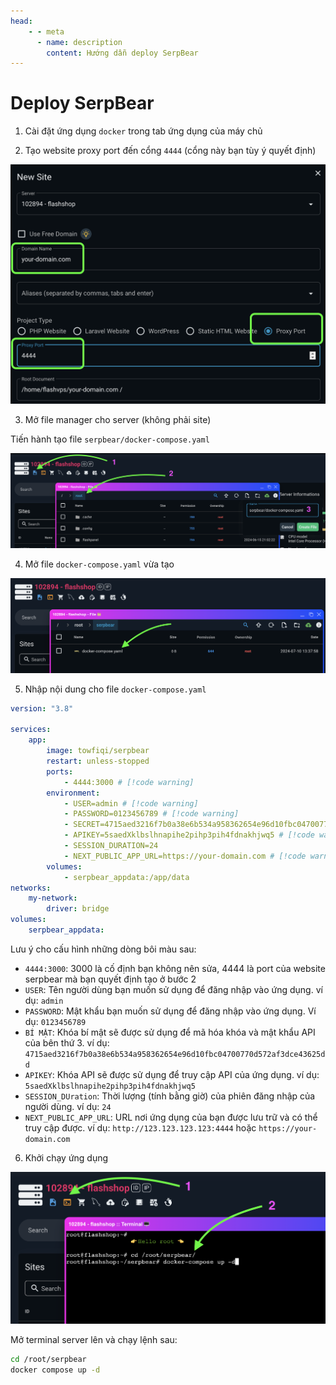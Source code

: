 ```yaml
---
head:
    - - meta
      - name: description
        content: Hướng dẫn deploy SerpBear
---
```


# Deploy SerpBear

1. Cài đặt ứng dụng `docker` trong tab ứng dụng của máy chủ

2. Tạo website proxy port đến cổng `4444` (cổng này bạn tùy ý quyết định)

![tạo website deploy SerpBear](<../../images/docs/vi/tutorial/deploy-serpbear/Screenshot 2024-07-10 at 13.32.31.png>)

3. Mở file manager cho server (không phải site)

Tiến hành tạo file `serpbear/docker-compose.yaml`

![tạo file docker-compose.yaml](<../../images/docs/vi/tutorial/deploy-serpbear/Screenshot 2024-07-10 at 13.35.10.png>)

4. Mở file `docker-compose.yaml` vừa tạo

![mở file docker-compose.yaml](<../../images/docs/vi/tutorial/deploy-serpbear/Screenshot 2024-07-10 at 13.38.12.png>)

5. Nhập nội dung cho file `docker-compose.yaml`

```yaml
version: "3.8"

services:
    app:
        image: towfiqi/serpbear
        restart: unless-stopped
        ports:
            - 4444:3000 # [!code warning]
        environment:
            - USER=admin # [!code warning]
            - PASSWORD=0123456789 # [!code warning]
            - SECRET=4715aed3216f7b0a38e6b534a958362654e96d10fbc04700770d572af3dce43625dd # [!code warning]
            - APIKEY=5saedXklbslhnapihe2pihp3pih4fdnakhjwq5 # [!code warning]
            - SESSION_DURATION=24
            - NEXT_PUBLIC_APP_URL=https://your-domain.com # [!code warning]
        volumes:
            - serpbear_appdata:/app/data
networks:
    my-network:
        driver: bridge
volumes:
    serpbear_appdata:
```

Lưu ý cho cấu hình những dòng bôi màu sau:

-   `4444:3000`: 3000 là cố định bạn không nên sửa, 4444 là port của website serpbear mà bạn quyết định tạo ở bước 2
-   `USER`: Tên người dùng bạn muốn sử dụng để đăng nhập vào ứng dụng. ví dụ: `admin`
-   `PASSWORD`: Mật khẩu bạn muốn sử dụng để đăng nhập vào ứng dụng. Ví dụ: `0123456789`
-   `BÍ MẬT`: Khóa bí mật sẽ được sử dụng để mã hóa khóa và mật khẩu API của bên thứ 3. ví dụ: `4715aed3216f7b0a38e6b534a958362654e96d10fbc04700770d572af3dce43625dd`
-   `APIKEY`: Khóa API sẽ được sử dụng để truy cập API của ứng dụng. ví dụ: `5saedXklbslhnapihe2pihp3pih4fdnakhjwq5`
-   `SESSION_DUration`: Thời lượng (tính bằng giờ) của phiên đăng nhập của người dùng. ví dụ: `24`
-   `NEXT_PUBLIC_APP_URL`: URL nơi ứng dụng của bạn được lưu trữ và có thể truy cập được. ví dụ: `http://123.123.123.123:4444` hoặc `https://your-domain.com`

6. Khởi chạy ứng dụng

![run serpbear](<../../images/docs/vi/tutorial/deploy-serpbear/Screenshot 2024-07-10 at 13.58.48.png>)

Mở terminal server lên và chạy lệnh sau:

```bash
cd /root/serpbear
docker compose up -d
```
